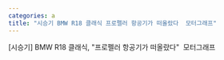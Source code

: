 ```yaml
---
categories: a
title: "시승기 BMW R18 클래식 프로펠러 항공기가 떠올랐다  모터그래프"
---
```

[시승기] BMW R18 클래식, "프로펠러 항공기가 떠올랐다"&nbsp;&nbsp;모터그래프